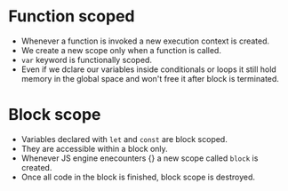 # Function scoped

- Whenever a function is invoked a new execution context is created.
- We create a new scope only when a function is called.
- `var` keyword is functionally scoped.
- Even if we dclare our variables inside conditionals or loops it still hold memory in the global space and won't free it after block is terminated.

# Block scope

- Variables declared with `let` and `const` are block scoped.
- They are accessible within a block only.
- Whenever JS engine enecounters {} a new scope called `block` is created.
- Once all code in the block is finished, block scope is destroyed.
